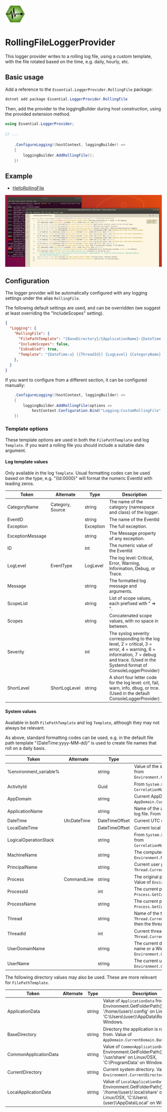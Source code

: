 ![Essential Logging](../../docs/images/diagnostics-logo-64.png)

# RollingFileLoggerProvider

This logger provider writes to a rolling log file, using a custom template, with the file rotated based on the time, e.g. daily, hourly, etc.

## Basic usage

Add a reference to the `Essential.LoggerProvider.RollingFile` package:

```powershell
dotnet add package Essential.LoggerProvider.RollingFile
```

Then, add the provider to the loggingBuilder during host construction, using the provided extension method. 

```c#
using Essential.LoggerProvider;

// ...

    .ConfigureLogging((hostContext, loggingBuilder) =>
    {
        loggingBuilder.AddRollingFile();
    })
```

## Example

* [HelloRollingFile](../../examples/HelloRollingFile/ReadMe.md)

![Example - Rolling File](../../docs/images/example-rolling-file.png)

## Configuration

The logger provider will be automatically configured with any logging settings under the alias `RollingFile`. 

The following default settings are used, and can be overridden (we suggest at least overriding the "IncludeScopes" setting).

```json
{
  "Logging": {
    "RollingFile": {
      "FilePathTemplate": "{BaseDirectory}/{ApplicationName}-{DateTime:yyyy-MM-dd}.log",
      "IncludeScopes": false,
      "IsEnabled": true,
      "Template": "{DateTime:u} [{ThreadId}] {LogLevel} {CategoryName} {Id}: {Message}{ScopeList} {Exception}"
    },
  }
}
```

If you want to configure from a different section, it can be configured manually:

```c#
    .ConfigureLogging((hostContext, loggingBuilder) =>
    {
        loggingBuilder.AddRollingFile(options =>
            hostContext.Configuration.Bind("Logging:CustomRollingFile", options));
    })
```

### Template options

These template options are used in both the `FilePathTemplate` and log `Template`. If you want a rolling file you should 
include a suitable date argument.

#### Log template values

Only available in the log `Template`. Usual formatting codes can be used based on the type, e.g. "{Id:0000}" will format the numeric EventId with leading zeros.

| Token | Alternate | Type | Description |
| ----- | --------- | ---- | ----------- |
| CategoryName | Category, Source | string | The name of the category (namespace and class) of the logger. |
| EventID | | string |The name of the EventId |
| Exception | | Exception |The full exception. |
| ExceptionMessage | | string | The Message property of any exception. |
| ID | | int | The numeric value of the EventId |
| LogLevel | EventType | LogLevel | The log level: Critical, Error, Warning, Information, Debug, or Trace. |
| Message | | string | The formatted log message and arguments. |
| ScopeList | | string | List of scope values, each prefixed with " => ". |
| Scopes | | string | Concatenated scope values, with no space in between. |
| Severity | | int | The syslog severity corresponding to the log level, 2 = critical, 3 = error, 4 = warning, 6 = information, 7 = debug and trace. (Used in the Systemd format of ConsoleLoggerProvider) |
| ShortLevel | ShortLogLevel | string | A short four letter code for the log level: crit, fail, warn, info, dbug, or trce. (Used in the default ConsoleLoggerProvider) |


#### System values

Available in both `FilePathTemplate` and log `Template`, although they may not always be relevant.

As above, standard formatting codes can be used, e.g. in the default file path template "{DateTime:yyyy-MM-dd}" is used to create file names that roll on a daily basis.

| Token | Alternate | Type | Description |
| ----- | --------- | ---- | ----------- |
| %environment_variable% | | string | Value of the specified environment variable, from `Environment.GetEnvironmentVariable()`. |
| ActivityId | | Guid | From `System.Diagnostics`, value of `CorrelationManager.ActivityId`. |
| AppDomain | | string | Current AppDomain. Value of `AppDomain.CurrentDomain.FriendlyName`. |
| ApplicationName | | string | Name of the application, used in the default log file. From the entry assembly file name. |
| DateTime | UtcDateTime | DateTimeOffset | Current UTC date and time. |
| LocalDateTime | | DateTimeOffset | Current local date and time, and offset. |
| LogicalOperationStack | | string | From `System.Diagnostics`, list of values from `CorrelationManager.LogicalOperationStack`. |
| MachineName | | string | The computer name. Value of `Environment.MachineName`. |
| PrincipalName | | string | Current user principal. Value of `Thread.CurrentPrincipal.Identity.Name`. |
| Process | CommandLine | string | The original process that was executed. Value of `Environment.CommandLine`. |
| ProcessId | | int | The current process ID. From `Process.GetCurrentProcess()`. |
| ProcessName | | string | The current process name. From `Process.GetCurrentProcess()`. |
| Thread | | string | Name of the thread. Either `Thread.CurrentThread.Name`, or if that is null then the thread ID. |
| ThreadId | | int | Current thread ID. Value of `Thread.CurrentThread.ManagedThreadId`. |
| UserDomainName | |string | The current domain, either the machine name or a Windows domain. Value of `Environment.UserDomainName`. |
| UserName | | string | The current user. Value of `Environment.UserName`. |

The following directory values may also be used. These are more relevant for `FilePathTemplate`.

| Token | Alternate | Type | Description |
| ----- | --------- | ---- | ----------- |
| ApplicationData | | string | Value of `ApplicationData` from Environment.GetFolderPath(). '/home/(user)/.config' on Linux/OSX, 'C:\Users\\(user)\AppData\Roaming' on Windows. |
| BaseDirectory | | string | Directory the application is running from. Value of `AppDomain.CurrentDomain.BaseDirectory`. |
| CommonApplicationData | | string | Value of `CommonApplicationData` from Environment.GetFolderPath(). '/usr/share' on Linux/OSX, 'C:\ProgramData' on Windows |
| CurrentDirectory | | string | Current system directory. Value of `Environment.CurrentDirectory`. |
| LocalApplicationData | | string | Value of `LocalApplicationData` from Environment.GetFolderPath(). '/home/(user)/.local/share' on Linux/OSX, 'C:\Users\\(user)\AppData\Local' on Windows. |

